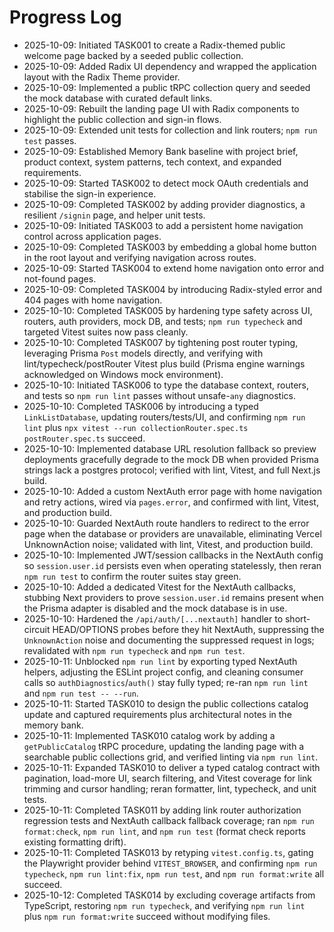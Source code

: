 # Progress Log

- 2025-10-09: Initiated TASK001 to create a Radix-themed public welcome page backed by a seeded public collection.
- 2025-10-09: Added Radix UI dependency and wrapped the application layout with the Radix Theme provider.
- 2025-10-09: Implemented a public tRPC collection query and seeded the mock database with curated default links.
- 2025-10-09: Rebuilt the landing page UI with Radix components to highlight the public collection and sign-in flows.
- 2025-10-09: Extended unit tests for collection and link routers; `npm run test` passes.
- 2025-10-09: Established Memory Bank baseline with project brief, product context, system patterns, tech context, and expanded requirements.
- 2025-10-09: Started TASK002 to detect mock OAuth credentials and stabilise the sign-in experience.
- 2025-10-09: Completed TASK002 by adding provider diagnostics, a resilient `/signin` page, and helper unit tests.
- 2025-10-09: Initiated TASK003 to add a persistent home navigation control across application pages.
- 2025-10-09: Completed TASK003 by embedding a global home button in the root layout and verifying navigation across routes.
- 2025-10-09: Started TASK004 to extend home navigation onto error and not-found pages.
- 2025-10-09: Completed TASK004 by introducing Radix-styled error and 404 pages with home navigation.
- 2025-10-10: Completed TASK005 by hardening type safety across UI, routers, auth providers, mock DB, and tests; `npm run typecheck` and targeted Vitest suites now pass cleanly.
- 2025-10-10: Completed TASK007 by tightening post router typing, leveraging Prisma `Post` models directly, and verifying with lint/typecheck/postRouter Vitest plus build (Prisma engine warnings acknowledged on Windows mock environment).
- 2025-10-10: Initiated TASK006 to type the database context, routers, and tests so `npm run lint` passes without unsafe-`any` diagnostics.
- 2025-10-10: Completed TASK006 by introducing a typed `LinkListDatabase`, updating routers/tests/UI, and confirming `npm run lint` plus `npx vitest --run collectionRouter.spec.ts postRouter.spec.ts` succeed.
- 2025-10-10: Implemented database URL resolution fallback so preview deployments gracefully degrade to the mock DB when provided Prisma strings lack a postgres protocol; verified with lint, Vitest, and full Next.js build.
- 2025-10-10: Added a custom NextAuth error page with home navigation and retry actions, wired via `pages.error`, and confirmed with lint, Vitest, and production build.
- 2025-10-10: Guarded NextAuth route handlers to redirect to the error page when the database or providers are unavailable, eliminating Vercel UnknownAction noise; validated with lint, Vitest, and production build.
- 2025-10-10: Implemented JWT/session callbacks in the NextAuth config so `session.user.id` persists even when operating statelessly, then reran `npm run test` to confirm the router suites stay green.
- 2025-10-10: Added a dedicated Vitest for the NextAuth callbacks, stubbing Next providers to prove `session.user.id` remains present when the Prisma adapter is disabled and the mock database is in use.
- 2025-10-10: Hardened the `/api/auth/[...nextauth]` handler to short-circuit HEAD/OPTIONS probes before they hit NextAuth, suppressing the `UnknownAction` noise and documenting the suppressed request in logs; revalidated with `npm run typecheck` and `npm run test`.
- 2025-10-11: Unblocked `npm run lint` by exporting typed NextAuth helpers, adjusting the ESLint project config, and cleaning consumer calls so `authDiagnostics`/`auth()` stay fully typed; re-ran `npm run lint` and `npm run test -- --run`.
- 2025-10-11: Started TASK010 to design the public collections catalog update and captured requirements plus architectural notes in the memory bank.
- 2025-10-11: Implemented TASK010 catalog work by adding a `getPublicCatalog` tRPC procedure, updating the landing page with a searchable public collections grid, and verified linting via `npm run lint`.
- 2025-10-11: Expanded TASK010 to deliver a typed catalog contract with pagination, load-more UI, search filtering, and Vitest coverage for link trimming and cursor handling; reran formatter, lint, typecheck, and unit tests.
- 2025-10-11: Completed TASK011 by adding link router authorization regression tests and NextAuth callback fallback coverage; ran `npm run format:check`, `npm run lint`, and `npm run test` (format check reports existing formatting drift).
- 2025-10-11: Completed TASK013 by retyping `vitest.config.ts`, gating the Playwright provider behind `VITEST_BROWSER`, and confirming `npm run typecheck`, `npm run lint:fix`, `npm run test`, and `npm run format:write` all succeed.
- 2025-10-12: Completed TASK014 by excluding coverage artifacts from TypeScript, restoring `npm run typecheck`, and verifying `npm run lint` plus `npm run format:write` succeed without modifying files.
